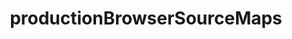 ---
title: productionBrowserSourceMaps
description: Enables browser source map generation during the production build.
source: app/api-reference/config/next-config-js/productionBrowserSourceMaps
---